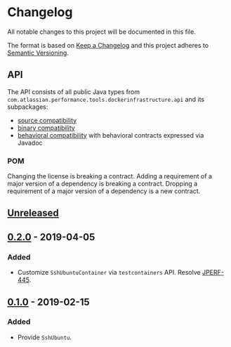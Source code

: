 # Changelog
All notable changes to this project will be documented in this file.

The format is based on [Keep a Changelog](http://keepachangelog.com/en/1.0.0/)
and this project adheres to [Semantic Versioning](http://semver.org/spec/v2.0.0.html).

## API
The API consists of all public Java types from `com.atlassian.performance.tools.dockerinfrastructure.api` and its subpackages:

  * [source compatibility]
  * [binary compatibility]
  * [behavioral compatibility] with behavioral contracts expressed via Javadoc

[source compatibility]: http://cr.openjdk.java.net/~darcy/OpenJdkDevGuide/OpenJdkDevelopersGuide.v0.777.html#source_compatibility
[binary compatibility]: http://cr.openjdk.java.net/~darcy/OpenJdkDevGuide/OpenJdkDevelopersGuide.v0.777.html#binary_compatibility
[behavioral compatibility]: http://cr.openjdk.java.net/~darcy/OpenJdkDevGuide/OpenJdkDevelopersGuide.v0.777.html#behavioral_compatibility

### POM
Changing the license is breaking a contract.
Adding a requirement of a major version of a dependency is breaking a contract.
Dropping a requirement of a major version of a dependency is a new contract.

## [Unreleased]
[Unreleased]: https://github.com/atlassian/ssh-ubuntu/compare/release-0.2.0...master

## [0.2.0] - 2019-04-05
[0.2.0]: https://github.com/atlassian/ssh-ubuntu/compare/release-0.1.0...release-0.2.0

### Added
- Customize `SshUbuntuContainer` via `testcontainers` API. Resolve [JPERF-445].

[JPERF-445]: https://ecosystem.atlassian.net/browse/JPERF-445

## [0.1.0] - 2019-02-15
[0.1.0]: https://github.com/atlassian/ssh-ubuntu/compare/initial-commit...release-0.1.0

### Added
- Provide `SshUbuntu`.